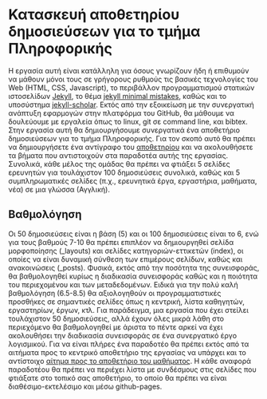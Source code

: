# Κατασκευή αποθετηρίου δημοσιεύσεων για το τμήμα Πληροφορικής
Η εργασία αυτή είναι κατάλληλη για όσους γνωρίζουν ήδη ή επιθυμούν να μάθουν μόνοι τους σε γρήγορους ρυθμούς τις βασικές τεχνολογίες του Web (HTML, CSS, Javascript), το περιβάλλον προγραμματισμού στατικών ιστοσελίδων [Jekyll](https://jekyllrb.com/docs/quickstart/), το θέμα [jekyll minimal mistakes](https://mmistakes.github.io/minimal-mistakes/), καθώς και το υποσύστημα [jekyll-scholar](https://github.com/inukshuk/jekyll-scholar). Εκτός από την εξοικείωση με την συνεργατική ανάπτυξη εφαρμογών στην πλατφόρμα του GitHub, θα μάθουμε να δουλεύουμε με εργαλεία όπως το linux, git σε command line, και bibtex. Στην εργασία αυτή θα δημιουργήσουμε συνεργατικά ένα αποθετήριο δημοσιεύσεων για το τμήμα Πληροφορικής. Για τον σκοπό αυτό θα πρέπει να δημιουργήσετε ένα αντίγραφο του [αποθετηρίου](https://github.com/ioniodi/scholardi) και να ακολουθήσετε τα βήματα που αντιστοιχούν στα παραδοτέα αυτής της εργασίας. Συνολικά, κάθε μέλος της ομάδας θα πρέπει να φτιάξει 5 σελίδες ερευνητών για τουλάχιστον 100 δημοσιεύσεις συνολικά, καθώς και 5 συμπληρωματικές σελίδες (π.χ., ερευνητικά έργα, εργαστήρια, μαθήματα, νέα) σε μια γλώσσα (Αγγλική). 

## Βαθμολόγηση
Οι 50 δημοσιεύσεις είναι η βάση (5) και οι 100 δημοσιεύσεις είναι το 6, ενώ για τους βαθμούς 7-10 θα πρέπει επιπλέον να δημιουργηθεί σελίδα μορφοποίησης (_layouts) και σελίδες κατηγοριών-εττικετών (index), οι οποίες να είναι δυναμική σύνθεση των επιμέρους σελίδων, καθώς και ανακοινώσεις (_posts). Φυσικά, εκτός από την ποσότητα της συνεισφοράς, θα βαθμολογηθεί κυρίως η διαδικασία συνεισφοράς καθώς και η ποιότητα του περιεχομένου και των μεταδεδομένων. Ειδικά για την πολύ καλή βαθμολόγηση (6.5-8.5) θα αξιολογηθούν οι προγραμματιστικές προσθήκες σε σημαντικές σελίδες όπως η κεντρική, λίστα καθηγητών, εργαστηρίων, έργων, κτλ. Για παράδειγμα, μια εργασία που έχει στείλει τουλάχιστον 50 δημοσιεύσεις, αλλά έχουν όλες μικρά λάθη στο περιεχόμενο θα βαθμολογηθεί με άριστα το πέντε αρκεί να έχει ακολουθήσει την διαδικασία συνεισφοράς σε ένα συνεργατικό έργο λογισμικού. Για να είναι πλήρες ένα παραδοτέο θα πρέπει εκτός από τα αιτήματα προς το κεντρικό αποθετήριο της εργασίας να υπάρχει και το αντίστοιχο [αίτημα προς το αποθετήριο του μαθήματος](https://courses-ionio.github.io/help/). Η κάθε αναφορά παραδοτέου θα πρέπει να περιέχει λίστα με συνδέσμους στις σελίδες που φτιάξατε στο τοπικό σας αποθετήριο, το οποίο θα πρέπει να είναι διαθέσιμο-εκτελέσιμο και μέσω github-pages.
